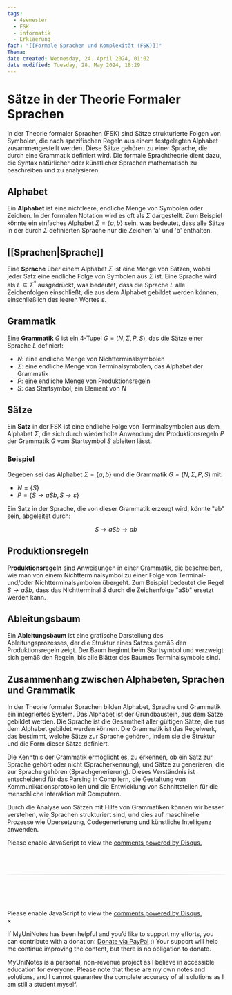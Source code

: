 ```yaml
---
tags:
  - 4semester
  - FSK
  - informatik
  - Erklaerung
fach: "[[Formale Sprachen und Komplexität (FSK)]]"
Thema:
date created: Wednesday, 24. April 2024, 01:02
date modified: Tuesday, 28. May 2024, 18:29
---
```


# Sätze in der Theorie Formaler Sprachen

In der Theorie formaler Sprachen (FSK) sind Sätze strukturierte Folgen von Symbolen, die nach spezifischen Regeln aus einem festgelegten Alphabet zusammengestellt werden. Diese Sätze gehören zu einer Sprache, die durch eine Grammatik definiert wird. Die formale Sprachtheorie dient dazu, die Syntax natürlicher oder künstlicher Sprachen mathematisch zu beschreiben und zu analysieren.

## Alphabet

Ein **Alphabet** ist eine nichtleere, endliche Menge von Symbolen oder Zeichen. In der formalen Notation wird es oft als $\Sigma$ dargestellt. Zum Beispiel könnte ein einfaches Alphabet $\Sigma = \{a, b\}$ sein, was bedeutet, dass alle Sätze in der durch $\Sigma$ definierten Sprache nur die Zeichen 'a' und 'b' enthalten.

## [[Sprachen|Sprache]]

Eine **Sprache** über einem Alphabet $\Sigma$ ist eine Menge von Sätzen, wobei jeder Satz eine endliche Folge von Symbolen aus $\Sigma$ ist. Eine Sprache wird als $L \subseteq \Sigma^*$ ausgedrückt, was bedeutet, dass die Sprache $L$ alle Zeichenfolgen einschließt, die aus dem Alphabet gebildet werden können, einschließlich des leeren Wortes $\varepsilon$.

## Grammatik

Eine **Grammatik** $G$ ist ein 4-Tupel $G = (N, \Sigma, P, S)$, das die Sätze einer Sprache $L$ definiert:

- $N$: eine endliche Menge von Nichtterminalsymbolen
- $\Sigma$: eine endliche Menge von Terminalsymbolen, das Alphabet der Grammatik
- $P$: eine endliche Menge von Produktionsregeln
- $S$: das Startsymbol, ein Element von $N$

## Sätze

Ein **Satz** in der FSK ist eine endliche Folge von Terminalsymbolen aus dem Alphabet $\Sigma$, die sich durch wiederholte Anwendung der Produktionsregeln $P$ der Grammatik $G$ vom Startsymbol $S$ ableiten lässt.

### Beispiel

Gegeben sei das Alphabet $\Sigma = \{a, b\}$ und die Grammatik $G = (N, \Sigma, P, S)$ mit:

- $N = \{S\}$
- $P = \{S \rightarrow aSb, S \rightarrow \varepsilon\}$

Ein Satz in der Sprache, die von dieser Grammatik erzeugt wird, könnte "ab" sein, abgeleitet durch:

$$
S \rightarrow aSb \rightarrow ab
$$

## Produktionsregeln

**Produktionsregeln** sind Anweisungen in einer Grammatik, die beschreiben, wie man von einem Nichtterminalsymbol zu einer Folge von Terminal- und/oder Nichtterminalsymbolen übergeht. Zum Beispiel bedeutet die Regel $S \rightarrow aSb$, dass das Nichtterminal $S$ durch die Zeichenfolge "aSb" ersetzt werden kann.

## Ableitungsbaum

Ein **Ableitungsbaum** ist eine grafische Darstellung des Ableitungsprozesses, der die Struktur eines Satzes gemäß den Produktionsregeln zeigt. Der Baum beginnt beim Startsymbol und verzweigt sich gemäß den Regeln, bis alle Blätter des Baumes Terminalsymbole sind.

## Zusammenhang zwischen Alphabeten, Sprachen und Grammatik

In der Theorie formaler Sprachen bilden Alphabet, Sprache und Grammatik ein integriertes System. Das Alphabet ist der Grundbaustein, aus dem Sätze gebildet werden. Die Sprache ist die Gesamtheit aller gültigen Sätze, die aus dem Alphabet gebildet werden können. Die Grammatik ist das Regelwerk, das bestimmt, welche Sätze zur Sprache gehören, indem sie die Struktur und die Form dieser Sätze definiert.

Die Kenntnis der Grammatik ermöglicht es, zu erkennen, ob ein Satz zur Sprache gehört oder nicht (Spracherkennung), und Sätze zu generieren, die zur Sprache gehören (Sprachgenerierung). Dieses Verständnis ist entscheidend für das Parsing in Compilern, die Gestaltung von Kommunikationsprotokollen und die Entwicklung von Schnittstellen für die menschliche Interaktion mit Computern.

Durch die Analyse von Sätzen mit Hilfe von Grammatiken können wir besser verstehen, wie Sprachen strukturiert sind, und dies auf maschinelle Prozesse wie Übersetzung, Codegenerierung und künstliche Intelligenz anwenden.

<!-- DISQUS SCRIPT COMMENT START -->

<!-- DISQUS RECOMMENDATION START -->

<div id="disqus_recommendations"></div>

<script> 
(function() { // REQUIRED CONFIGURATION VARIABLE: EDIT THE SHORTNAME BELOW
var d = document, s = d.createElement('script'); // IMPORTANT: Replace EXAMPLE with your forum shortname!
s.src = 'https://myuninotes.disqus.com/recommendations.js'; s.setAttribute('data-timestamp', +new Date());
(d.head || d.body).appendChild(s);
})();
</script>
<noscript>
Please enable JavaScript to view the 
<a href="https://disqus.com/?ref_noscript" rel="nofollow">
comments powered by Disqus.
</a>
</noscript>

<!-- DISQUS RECOMMENDATION END -->

<hr style="border: none; height: 2px; background: linear-gradient(to right, #f0f0f0, #ccc, #f0f0f0); margin-top: 4rem; margin-bottom: 5rem;">
<div id="disqus_thread"></div>
<script>
    /**
    *  RECOMMENDED CONFIGURATION VARIABLES: EDIT AND UNCOMMENT THE SECTION BELOW TO INSERT DYNAMIC VALUES FROM YOUR PLATFORM OR CMS.
    *  LEARN WHY DEFINING THESE VARIABLES IS IMPORTANT: https://disqus.com/admin/universalcode/#configuration-variables    */
    /*
    var disqus_config = function () {
    this.page.url = PAGE_URL;  // Replace PAGE_URL with your page's canonical URL variable
    this.page.identifier = PAGE_IDENTIFIER; // Replace PAGE_IDENTIFIER with your page's unique identifier variable
    };
    */
    (function() { // DON'T EDIT BELOW THIS LINE
    var d = document, s = d.createElement('script');
    s.src = 'https://myuninotes.disqus.com/embed.js';
    s.setAttribute('data-timestamp', +new Date());
    (d.head || d.body).appendChild(s);
    })();
</script>
<noscript>Please enable JavaScript to view the <a href="https://disqus.com/?ref_noscript">comments powered by Disqus.</a></noscript>

<!-- DISQUS SCRIPT COMMENT END -->

<!-- Modal START -->
<div id="myModal" class="modal">
  <div class="modal-content">
    <span id="closeModal" class="close">&times;</span>
    <p class="modal-text">
      If MyUniNotes has been helpful and you’d like to support my efforts, <span class="modal-highlight"> you can contribute with a donation: <a class="modal-dono-link" href="https://paypal.me/myuninotes4u">Donate via PayPal</a> :) </span> Your support will help me continue improving the content, but there is no obligation to donate.
    </p>
    <p class="modal-text">
      <span class="modal-highlight">MyUniNotes is a personal, non-revenue project as I believe in accessible education for everyone.</span> Please note that these are my own notes and solutions, and I cannot guarantee the complete accuracy of all solutions as I am still a student myself.
  </div>
</div>

<script>
  // JavaScript to display the modal on page load
  document.addEventListener('DOMContentLoaded', function() {
    // Generate a random number between 1 and 1
    // Wanted it to load with a adjustable probability for every page load but did not work, as DOM is loaded only once. Therefore now loading it every time website is visited and DOM is loaded.
    const randomNumber = Math.floor(Math.random() * 1) + 1; 
    // console.log(randomNumber)
    if (randomNumber === 1) {
      setTimeout(function() {
        const modal = document.getElementById('myModal');
        if (modal) {
          modal.classList.add('show');
        }
      }, 1000); // Adjust the delay as needed

      const closeModal = document.getElementById('closeModal');
      if (closeModal) {
        closeModal.addEventListener('click', function() {
          const modal = document.getElementById('myModal');
          if (modal) {
            modal.classList.remove('show');
          }
        });
      }
    } else {
      // Ensure the modal is hidden if the random number is not 1
      const modal = document.getElementById('myModal');
      if (modal) {
        modal.style.display = 'none';
      }
    }
  });
</script>
<!-- Modal END -->

